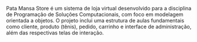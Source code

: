 Pata Mansa Store é um sistema de loja virtual desenvolvido para a disciplina de Programação de Soluções Computacionais, com foco em modelagem orientada a objetos. O projeto inclui uma estrutura de aulas fundamentais como cliente, produto (tênis), pedido, carrinho e interface de administração, além das respectivas telas de interação.
